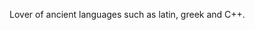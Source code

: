 Lover of ancient languages such as latin, greek and C++.

<!---
musrusticus/musrusticus is a ✨ special ✨ repository because its `README.md` (this file) appears on your GitHub profile.
You can click the Preview link to take a look at your changes.
--->
